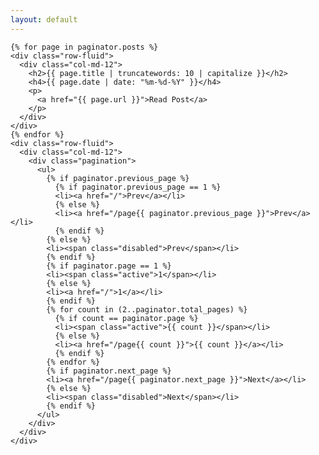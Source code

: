 ```yaml
---
layout: default
---
```


<div class="container blog">
  <div class="row">

    {% for page in paginator.posts %}
    <div class="row-fluid">
      <div class="col-md-12">
        <h2>{{ page.title | truncatewords: 10 | capitalize }}</h2>
        <h4>{{ page.date | date: "%m-%d-%Y" }}</h4>
        <p>
          <a href="{{ page.url }}">Read Post</a>
        </p>
      </div>
    </div>
    {% endfor %}
    <div class="row-fluid">
      <div class="col-md-12">
        <div class="pagination">
          <ul>
            {% if paginator.previous_page %}
              {% if paginator.previous_page == 1 %}
              <li><a href="/">Prev</a></li>
              {% else %}
              <li><a href="/page{{ paginator.previous_page }}">Prev</a></li>
              {% endif %}
            {% else %}
            <li><span class="disabled">Prev</span></li>
            {% endif %}
            {% if paginator.page == 1 %}
            <li><span class="active">1</span></li>
            {% else %}
            <li><a href="/">1</a></li>
            {% endif %}
            {% for count in (2..paginator.total_pages) %}
              {% if count == paginator.page %}
              <li><span class="active">{{ count }}</span></li>
              {% else %}
              <li><a href="/page{{ count }}">{{ count }}</a></li>
              {% endif %}
            {% endfor %}
            {% if paginator.next_page %}
            <li><a href="/page{{ paginator.next_page }}">Next</a></li>
            {% else %}
            <li><span class="disabled">Next</span></li>
            {% endif %}
          </ul>
        </div>
      </div>
    </div>

  </div>
</div>
